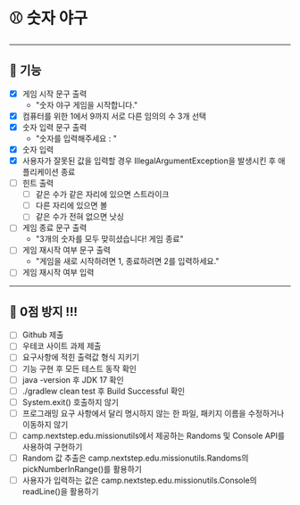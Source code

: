 # ⚾️ 숫자 야구

---
## 🎯 기능
- [x] 게임 시작 문구 출력
  - "숫자 야구 게임을 시작합니다."
- [x] 컴퓨터를 위한 1에서 9까지 서로 다른 임의의 수 3개 선택
- [x] 숫자 입력 문구 출력 
  - "숫자를 입력해주세요 : "
- [x] 숫자 입력
- [x] 사용자가 잘못된 값을 입력할 경우 IllegalArgumentException을 발생시킨 후 애플리케이션 종료
- [ ] 힌트 출력
    - [ ] 같은 수가 같은 자리에 있으면 스트라이크
    - [ ] 다른 자리에 있으면 볼
    - [ ] 같은 수가 전혀 없으면 낫싱
- [ ] 게임 종료 문구 출력
  - "3개의 숫자를 모두 맞히셨습니다! 게임 종료"
- [ ] 게임 재시작 여부 문구 출력
  - "게임을 새로 시작하려면 1, 종료하려면 2를 입력하세요."
- [ ] 게임 재시작 여부 입력

---
## 🎯 0점 방지 !!!
- [ ] Github 제출
- [ ] 우테코 사이트 과제 제출
- [ ] 요구사항에 적힌 출력값 형식 지키기
- [ ] 기능 구현 후 모든 테스트 동작 확인
- [ ] java -version 후 JDK 17 확인
- [ ] ./gradlew clean test 후 Build Successful 확인
- [ ] System.exit() 호출하지 않기
- [ ] 프로그래밍 요구 사항에서 달리 명시하지 않는 한 파일, 패키지 이름을 수정하거나 이동하지 않기
- [ ] camp.nextstep.edu.missionutils에서 제공하는 Randoms 및 Console API를 사용하여 구현하기
- [ ] Random 값 추출은 camp.nextstep.edu.missionutils.Randoms의 pickNumberInRange()를 활용하기
- [ ] 사용자가 입력하는 값은 camp.nextstep.edu.missionutils.Console의 readLine()을 활용하기